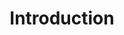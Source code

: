 ---
title: Introduction
headline: Introducing Spluxr
detail: The tool that makes it easy to do the things that you need to do and for which this is an appropriate tool
id: introduction
backgroundImage: images/image1.jpg
---